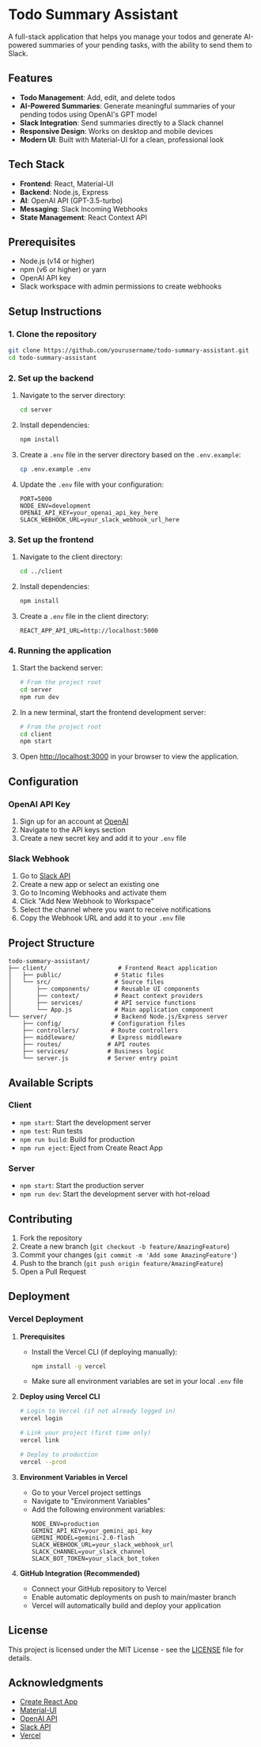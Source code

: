 # Todo Summary Assistant

A full-stack application that helps you manage your todos and generate AI-powered summaries of your pending tasks, with the ability to send them to Slack.

## Features

- **Todo Management**: Add, edit, and delete todos
- **AI-Powered Summaries**: Generate meaningful summaries of your pending todos using OpenAI's GPT model
- **Slack Integration**: Send summaries directly to a Slack channel
- **Responsive Design**: Works on desktop and mobile devices
- **Modern UI**: Built with Material-UI for a clean, professional look

## Tech Stack

- **Frontend**: React, Material-UI
- **Backend**: Node.js, Express
- **AI**: OpenAI API (GPT-3.5-turbo)
- **Messaging**: Slack Incoming Webhooks
- **State Management**: React Context API

## Prerequisites

- Node.js (v14 or higher)
- npm (v6 or higher) or yarn
- OpenAI API key
- Slack workspace with admin permissions to create webhooks

## Setup Instructions

### 1. Clone the repository

```bash
git clone https://github.com/yourusername/todo-summary-assistant.git
cd todo-summary-assistant
```

### 2. Set up the backend

1. Navigate to the server directory:
   ```bash
   cd server
   ```

2. Install dependencies:
   ```bash
   npm install
   ```

3. Create a `.env` file in the server directory based on the `.env.example`:
   ```bash
   cp .env.example .env
   ```

4. Update the `.env` file with your configuration:
   ```
   PORT=5000
   NODE_ENV=development
   OPENAI_API_KEY=your_openai_api_key_here
   SLACK_WEBHOOK_URL=your_slack_webhook_url_here
   ```

### 3. Set up the frontend

1. Navigate to the client directory:
   ```bash
   cd ../client
   ```

2. Install dependencies:
   ```bash
   npm install
   ```

3. Create a `.env` file in the client directory:
   ```
   REACT_APP_API_URL=http://localhost:5000
   ```

### 4. Running the application

1. Start the backend server:
   ```bash
   # From the project root
   cd server
   npm run dev
   ```

2. In a new terminal, start the frontend development server:
   ```bash
   # From the project root
   cd client
   npm start
   ```

3. Open [http://localhost:3000](http://localhost:3000) in your browser to view the application.

## Configuration

### OpenAI API Key

1. Sign up for an account at [OpenAI](https://platform.openai.com/)
2. Navigate to the API keys section
3. Create a new secret key and add it to your `.env` file

### Slack Webhook

1. Go to [Slack API](https://api.slack.com/)
2. Create a new app or select an existing one
3. Go to Incoming Webhooks and activate them
4. Click "Add New Webhook to Workspace"
5. Select the channel where you want to receive notifications
6. Copy the Webhook URL and add it to your `.env` file

## Project Structure

```
todo-summary-assistant/
├── client/                    # Frontend React application
│   ├── public/               # Static files
│   └── src/                  # Source files
│       ├── components/       # Reusable UI components
│       ├── context/          # React context providers
│       ├── services/         # API service functions
│       └── App.js            # Main application component
└── server/                   # Backend Node.js/Express server
    ├── config/              # Configuration files
    ├── controllers/         # Route controllers
    ├── middleware/          # Express middleware
    ├── routes/             # API routes
    ├── services/           # Business logic
    └── server.js           # Server entry point
```

## Available Scripts

### Client

- `npm start`: Start the development server
- `npm test`: Run tests
- `npm run build`: Build for production
- `npm run eject`: Eject from Create React App

### Server

- `npm start`: Start the production server
- `npm run dev`: Start the development server with hot-reload

## Contributing

1. Fork the repository
2. Create a new branch (`git checkout -b feature/AmazingFeature`)
3. Commit your changes (`git commit -m 'Add some AmazingFeature'`)
4. Push to the branch (`git push origin feature/AmazingFeature`)
5. Open a Pull Request

## Deployment

### Vercel Deployment

1. **Prerequisites**
   - Install the Vercel CLI (if deploying manually):
     ```bash
     npm install -g vercel
     ```
   - Make sure all environment variables are set in your local `.env` file

2. **Deploy using Vercel CLI**
   ```bash
   # Login to Vercel (if not already logged in)
   vercel login
   
   # Link your project (first time only)
   vercel link
   
   # Deploy to production
   vercel --prod
   ```

3. **Environment Variables in Vercel**
   - Go to your Vercel project settings
   - Navigate to "Environment Variables"
   - Add the following environment variables:
     ```
     NODE_ENV=production
     GEMINI_API_KEY=your_gemini_api_key
     GEMINI_MODEL=gemini-2.0-flash
     SLACK_WEBHOOK_URL=your_slack_webhook_url
     SLACK_CHANNEL=your_slack_channel
     SLACK_BOT_TOKEN=your_slack_bot_token
     ```

4. **GitHub Integration (Recommended)**
   - Connect your GitHub repository to Vercel
   - Enable automatic deployments on push to main/master branch
   - Vercel will automatically build and deploy your application

## License

This project is licensed under the MIT License - see the [LICENSE](LICENSE) file for details.

## Acknowledgments

- [Create React App](https://create-react-app.dev/)
- [Material-UI](https://mui.com/)
- [OpenAI API](https://platform.openai.com/)
- [Slack API](https://api.slack.com/)
- [Vercel](https://vercel.com/)
